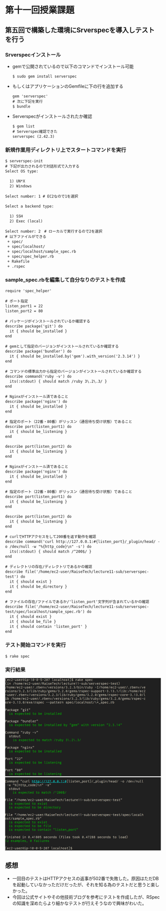 # 第十一回授業課題

## 第五回で構築した環境にSrverspecを導入しテストを行う

### Srverspecインストール
 - gemで公開されているので以下のコマンドでインストール可能
   ```
   $ sudo gem install serverspec
   ```
 - もしくはアプリケーションのGemfileに下の行を追加する
   ```
   gem 'serverspec'
   # 次に下記を実行
   $ bundle
   ```

 - Serverspecがインストールされたか確認
   ```
   $ gem list
   # Serverspec確認できた
   serverspec (2.42.3)
   ```

### 新規作業用ディレクトリ上でスタートコマンドを実行
   ```
   $ serverspec-init 
   # 下記が出力されるので対話形式で入力する
   Select OS type:

     1) UN*X
     2) Windows

   Select number: 1 # EC2なので1を選択

   Select a backend type:

     1) SSH
     2) Exec (local)

   Select number: 2　# ローカルで実行するので2を選択
   # 以下ファイルができる
    + spec/
    + spec/localhost/
    + spec/localhost/sample_spec.rb
    + spec/spec_helper.rb
    + Rakefile
    + .rspec
   ```

### sample_spec.rbを編集して自分なりのテストを作成
   ```
   require 'spec_helper'

   # ポート指定
   listen_port1 = 22
   listen_port2 = 80

   # パッケージがインストールされているか確認する
   describe package('git') do
     it { should be_installed }
   end

   # gemとして指定のバージョンがインストールされているか確認する
   describe package('bundler') do
     it { should be_installed.by('gem').with_version('2.3.14') }
   end

   # コマンドの標準出力から指定のバージョンがインストールされているか確認する
   describe command('ruby -v') do
     its(:stdout) { should match /ruby 3\.2\.3/ }
   end

   # Nginxがインストール済であること
   describe package('nginx') do
     it { should be_installed }
   end

   # 指定のポート（22番・80番）がリッスン（通信待ち受け状態）であること
   describe port(listen_port1) do
     it { should be_listening }
   end

   describe port(listen_port2) do
     it { should be_listening }
   end

   # Nginxがインストール済であること
   describe package('nginx') do
     it { should be_installed }
   end

   # 指定のポート（22番・80番）がリッスン（通信待ち受け状態）であること
   describe port(listen_port1) do
     it { should be_listening }
   end

   describe port(listen_port2) do
     it { should be_listening }
   end

   # curlでHTTPアクセスをして200番を返す動作を確認
   describe command('curl http://127.0.0.1:#{listen_port}/_plugin/head/ -o /dev/null -w "%{http_code}\n" -s') do
     its(:stdout) { should match /^200$/ }
   end

   # ディレクトリの存在/ディレクトリであるかの確認
   describe file('/home/ec2-user/RaiseTech/lecture11-sub/serverspec-test') do
     it { should exist }
     it { should be_directory }
   end

   # ファイルの存在/ファイルであるか/'listen_port'文字列が含まれているかの確認
   describe file('/home/ec2-user/RaiseTech/lecture11-sub/serverspec-test/spec/localhost/sample_spec.rb') do
     it { should exist }
     it { should be_file }
     it { should contain 'listen_port' }
   end
   ```

### テスト開始コマンドを実行
   ```
   $ rake spec
   ```

### 実行結果
 ![successfultests1](/images/lecture11/successfultests1.png)
 ![successfultests2](/images/lecture11/successfultests2.png)

## 感想
 - 一回目のテストはHTTPアクセスの返事が502番で失敗した。原因はただDBを起動していなかっただけだったが、それを知る為のテストだと思うと楽しかった。
 - 今回は公式サイトやその他技術ブログを参考にテストを作成したが、RSpecの知識を深めたらより細かなテストが行えそうなので興味がわいた。

